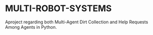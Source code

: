 # MULTI-ROBOT-SYSTEMS
Aproject regarding both Multi-Agent Dirt Collection and Help Requests Among Agents in Python.
